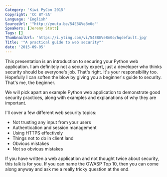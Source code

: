 ```yaml
---
Category: 'Kiwi PyCon 2015'
Copyright: 'CC BY-SA'
Language: 'English'
SourceUrl: '"http://youtu.be/54E8GVe8m0o"'
Speakers: [Jeremy Stott]
Tags: []
ThumbnailUrl: 'https://i.ytimg.com/vi/54E8GVe8m0o/hqdefault.jpg'
Title: '"A practical guide to web security"'
date: '2015-09-05'
---
```

This presentation is an introduction to securing your Python web application. I am definitely not a security expert, just a developer who thinks security should be everyone's job. That's right. It's your responsibility too. Hopefully I can soften the blow by giving you a beginner's guide to security. That's me, the beginner.

We will pick apart an example Python web application to demonstrate good security practices, along with examples and explanations of why they are important.

I'll cover a few different web security topics:

* Not trusting any input from your users
* Authentication and session management
* Using HTTPS effectively
* Things not to do in client land
* Obvious mistakes
* Not so obvious mistakes

If you have written a web application and not thought twice about security, this talk is for you. If you can name the OWASP Top 10, then you can come along anyway and ask me a really tricky question at the end.